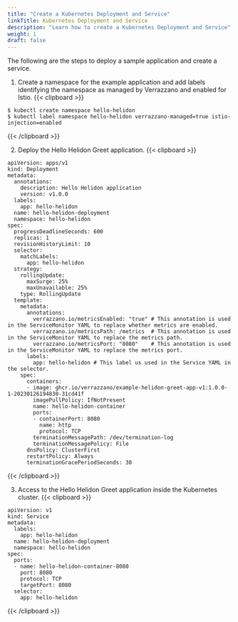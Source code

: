 ```yaml
---
title: "Create a Kubernetes Deployment and Service"
linkTitle: Kubernetes Deployment and Service
description: "Learn how to create a Kubernetes Deployment and Service"
weight: 1
draft: false
---
```



The following are the steps to deploy a sample application and create a service.

1. Create a namespace for the example application and add labels identifying the namespace as managed by Verrazzano and enabled for Istio.
{{< clipboard >}}
<div class="highlight">

```
$ kubectl create namespace hello-helidon
$ kubectl label namespace hello-helidon verrazzano-managed=true istio-injection=enabled
```
</div>
{{< /clipboard >}}

2. Deploy the Hello Helidon Greet application.
{{< clipboard >}}
<div class="highlight">

```
apiVersion: apps/v1
kind: Deployment
metadata:
  annotations:
    description: Hello Helidon application
    version: v1.0.0
  labels:
    app: hello-helidon
  name: hello-helidon-deployment
  namespace: hello-helidon
spec:
  progressDeadlineSeconds: 600
  replicas: 1
  revisionHistoryLimit: 10
  selector:
    matchLabels:
      app: hello-helidon
  strategy:
    rollingUpdate:
      maxSurge: 25%
      maxUnavailable: 25%
    type: RollingUpdate
  template:
    metadata:
      annotations:
        verrazzano.io/metricsEnabled: "true" # This annotation is used in the ServiceMonitor YAML to replace whether metrics are enabled.
        verrazzano.io/metricsPath: /metrics  # This annotation is used in the ServiceMonitor YAML to replace the metrics path.
        verrazzano.io/metricsPort: "8080"    # This annotation is used in the ServiceMonitor YAML to replace the metrics port.
      labels:
        app: hello-helidon # This label us used in the Service YAML in the selector.
    spec:
      containers:
      - image: ghcr.io/verrazzano/example-helidon-greet-app-v1:1.0.0-1-20230126194830-31cd41f
        imagePullPolicy: IfNotPresent
        name: hello-helidon-container
        ports:
        - containerPort: 8080
          name: http
          protocol: TCP
        terminationMessagePath: /dev/termination-log
        terminationMessagePolicy: File
      dnsPolicy: ClusterFirst
      restartPolicy: Always
      terminationGracePeriodSeconds: 30

```
</div>
{{< /clipboard >}}

3. Access to the Hello Helidon Greet application inside the Kubernetes cluster.
{{< clipboard >}}
<div class="highlight">

```
apiVersion: v1
kind: Service
metadata:
  labels:
    app: hello-helidon
  name: hello-helidon-deployment
  namespace: hello-helidon
spec:
  ports:
  - name: hello-helidon-container-8080
    port: 8080
    protocol: TCP
    targetPort: 8080
  selector:
    app: hello-helidon
```
</div>
{{< /clipboard >}}
